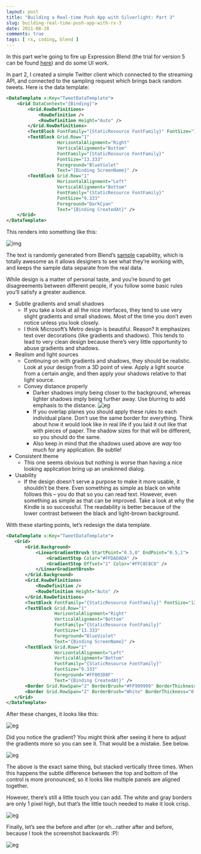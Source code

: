 ```yaml
---
layout: post
title: "Building a Real-time Push App with Silverlight: Part 3"
slug: building-real-time-push-app-with-rx-3
date: 2011-08-28
comments: true
tags: [ rx, coding, blend ]
---
```

In this part we’re going to fire up Expression Blend (the trial for version 5 can be found [here](http://www.microsoft.com/download/en/details.aspx?displaylang=en&amp;id=9503)) and do some UI work.

In part 2, I created a simple Twitter client which connected to the streaming API, and connected to the sampling request which brings back random tweets.  Here is the data template:

``` xml
<DataTemplate x:Key="TweetDataTemplate">
    <Grid DataContext="{Binding}">
        <Grid.RowDefinitions>
            <RowDefinition />
            <RowDefinition Height="Auto" />
        </Grid.RowDefinitions>
        <TextBlock FontFamily="{StaticResource FontFamily}" FontSize="12" Text="{Binding Text}" TextWrapping="Wrap" />
        <TextBlock Grid.Row="1"
                   HorizontalAlignment="Right"
                   VerticalAlignment="Bottom"
                   FontFamily="{StaticResource FontFamily}"
                   FontSize="13.333"
                   Foreground="BlueViolet"
                   Text="{Binding ScreenName}" />
        <TextBlock Grid.Row="1"
                   HorizontalAlignment="Left"
                   VerticalAlignment="Bottom"
                   FontFamily="{StaticResource FontFamily}"
                   FontSize="9.333"
                   Foreground="DarkCyan"
                   Text="{Binding CreatedAt}" />
    </Grid>
</DataTemplate>
```
This renders into something like this:

![img](http://lh4.ggpht.com/-ul4umD_jKFs/Tlq_U7HuoLI/AAAAAAAAAFg/pOhMiaqmxcE/s1600/image%25255B4%25255D.png)

The text is randomly generated from Blend’s [sample](http://lmgtfy.com/?q=blend+sample+data) capability, which is totally awesome as it allows designers to see what they’re working with, and keeps the sample data separate from the real data.

While design is a matter of personal taste, and you’re bound to get disagreements between different people, if you follow some basic rules you’ll satisfy a greater audience.

* Subtle gradients and small shadows
  * If you take a look at all the nice interfaces, they tend to use very slight gradients and small shadows.  Most of the time you don’t even notice unless you look closely.
  * I think Microsoft’s Metro design is beautiful.  Reason?  It emphasizes text over decorations (like gradients and shadows).  This tends to lead to very clean design because there’s very little opportunity to abuse gradients and shadows.
* Realism and light sources
  * Continuing on with gradients and shadows, they should be realistic.  Look at your design from a 3D point of view.  Apply a light source from a certain angle, and then apply your shadows relative to that light source.
  * Convey distance properly
    * Darker shadows imply being closer to the background, whereas lighter shadows imply being further away.  Use blurring to add emphasis to the distance.  ![eg](http://lh5.ggpht.com/-YvKRal5ToEw/Tlr6OrRIS4I/AAAAAAAAAFs/AAg79v6y2Cc/image_thumb%25255B14%25255D.png?imgmax=800)
    * If you overlap planes you should apply these rules to each individual plane.  Don’t use the same border for everything.  Think about how it would look like in real life if you laid it out like that with pieces of paper.  The shadow sizes for that will be different, so you should do the same.
    * Also keep in mind that the shadows used above are *way* too much for any application.  Be subtle!
* Consistent theme
  * This one seems obvious but nothing is worse than having a nice looking application bring up an unskinned dialog.
* Usability
  * If the design doesn’t serve a purpose to make it more usable, it shouldn’t be there.  Even something as simple as black on white follows this – you do that so you can read text.  However, even something as simple as that can be improved.  Take a look at why the Kindle is so successful.  The readability is better because of the lower contrast between the black and light-brown background.

With these starting points, let’s redesign the data template.

``` xml
<DataTemplate x:Key="TweetDataTemplate">
   <Grid>
       <Grid.Background>
           <LinearGradientBrush StartPoint="0.5,0" EndPoint="0.5,1">
               <GradientStop Color="#FFDADADA" />
               <GradientStop Offset="1" Color="#FFC8C8C8" />
           </LinearGradientBrush>
       </Grid.Background>
       <Grid.RowDefinitions>
           <RowDefinition />
           <RowDefinition Height="Auto" />
       </Grid.RowDefinitions>
       <TextBlock FontFamily="{StaticResource FontFamily}" FontSize="12" Text="{Binding Text}" TextWrapping="Wrap" />
       <TextBlock Grid.Row="1"
                  HorizontalAlignment="Right"
                  VerticalAlignment="Bottom"
                  FontFamily="{StaticResource FontFamily}"
                  FontSize="13.333"
                  Foreground="BlueViolet"
                  Text="{Binding ScreenName}" />
       <TextBlock Grid.Row="1"
                  HorizontalAlignment="Left"
                  VerticalAlignment="Bottom"
                  FontFamily="{StaticResource FontFamily}"
                  FontSize="9.333"
                  Foreground="#FF003D8F"
                  Text="{Binding CreatedAt}" />
       <Border Grid.RowSpan="2" BorderBrush="#FF999999" BorderThickness="0,0,0,1" />
       <Border Grid.RowSpan="2" BorderBrush="White" BorderThickness="0,1,0,0" />
   </Grid>
</DataTemplate>
```

After these changes, it looks like this:

![eg](http://lh5.ggpht.com/-fTL8wgr5ebs/Tlr6PGkqyeI/AAAAAAAAAF0/O98iakwvqGc/image_thumb%25255B17%25255D.png?imgmax=800)

Did you notice the gradient?  You might think after seeing it here to adjust the gradients more so you can see it.  That would be a mistake.  See below.

![eg](http://lh6.ggpht.com/--uPF_IEo6LM/Tlr6PpL9YDI/AAAAAAAAAF8/UxqCqYW3Wl4/image_thumb%25255B47%25255D.png?imgmax=800)

The above is the exact same thing, but stacked vertically three times.  When this happens the subtle difference between the top and bottom of the control is more pronounced, so it looks like multiple panels are aligned together.

However, there’s still a little touch you can add.  The white and gray borders are only 1 pixel high, but that’s the little touch needed to make it look crisp.

![eg](http://lh3.ggpht.com/-QHLW-sKfPfI/Tlr6P_c9qLI/AAAAAAAAAGE/kJ0Z8VgS3xg/image_thumb%25255B44%25255D.png?imgmax=800)

Finally, let’s see the before and after (or eh...rather after and before, because I took the screenshot backwards :P):

![eg](http://lh6.ggpht.com/-tzZ8AVtNv0M/Tlr6QmHJHnI/AAAAAAAAAGM/H1SYEqT6cis/image_thumb%25255B50%25255D.png?imgmax=800)

